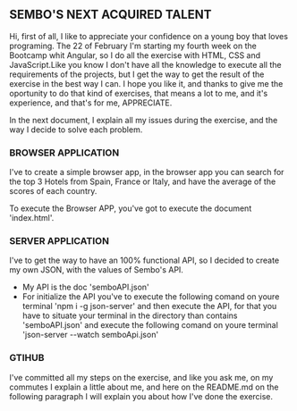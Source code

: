 ## SEMBO'S NEXT ACQUIRED TALENT

Hi, first of all, I like to appreciate your confidence on a young boy that loves programing. The 22 of February I'm starting my fourth week on the Bootcamp whit Angular, so I do all the exercise with HTML, CSS and JavaScript.Like you know I don't have all the knowledge to execute all the requirements of the projects, but I get the way to get the result of the exercise in the best way I can. I hope you like it, and thanks to give me the oportunity to do that kind of exercises, that means a lot to me, and it's experience, and that's for me, APPRECIATE.

In the next document, I explain all my issues during the exercise, and the way I decide to solve each problem.


### BROWSER APPLICATION
I've to create a simple browser app, in the browser app you can search for the top 3 Hotels from Spain, France or Italy, and have the average of the scores of each country.

To execute the Browser APP, you've got to execute the document 'index.html'.

### SERVER APPLICATION
I've to get the way to have an 100% functional API, so I decided to create my own JSON, with the values of Sembo's API.

- My API is the doc 'semboAPI.json'
- For initialize the API you've to execute the following comand on youre terminal 'npm i -g json-server' and then execute the API, for that you have to situate your terminal in the directory than contains 'semboAPI.json' and execute the following comand on youre terminal 'json-server --watch semboApi.json'

### GTIHUB
I've committed all my steps on the exercise, and like you ask me, on my commutes I explain a little about me, and here on the README.md on the following paragraph I will explain you about how I've done the exercise.